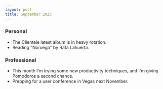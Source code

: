 ```yaml
---
layout: post
title: September 2023
---
```


### Personal

- The Clientele latest album is in heavy rotation.
- Reading "Noruega" by Rafa Lahuerta.

### Professional

- This month I'm trying some new productivity techniques, and I'm giving Pomodoros a second chance.
- Prepping for a user conference in Vegas next November.
